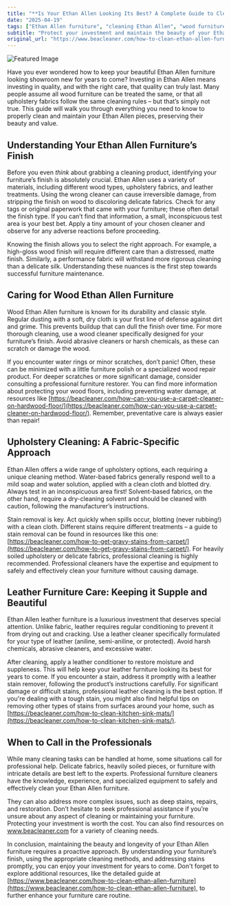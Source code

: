```yaml
---
title: "**Is Your Ethan Allen Looking Its Best? A Complete Guide to Cleaning & Care**"
date: "2025-04-19"
tags: ["Ethan Allen furniture", "cleaning Ethan Allen", "wood furniture care", "upholstery cleaning", "leather furniture care", "furniture stain removal", "furniture maintenance"]
subtitle: "Protect your investment and maintain the beauty of your Ethan Allen furniture with these expert cleaning and maintenance tips."
original_url: "https://www.beacleaner.com/how-to-clean-ethan-allen-furniture"
---
```




![Featured Image](https://res.cloudinary.com/dnm0udlvz/image/upload/v1745051537/article_image_74_zpohrq.jpg)

Have you ever wondered how to keep your beautiful Ethan Allen furniture looking showroom new for years to come? Investing in Ethan Allen means investing in quality, and with the right care, that quality can truly last. Many people assume all wood furniture can be treated the same, or that all upholstery fabrics follow the same cleaning rules – but that’s simply not true. This guide will walk you through everything you need to know to properly clean and maintain your Ethan Allen pieces, preserving their beauty and value. 

## Understanding Your Ethan Allen Furniture’s Finish

Before you even *think* about grabbing a cleaning product, identifying your furniture’s finish is absolutely crucial. Ethan Allen uses a variety of materials, including different wood types, upholstery fabrics, and leather treatments. Using the wrong cleaner can cause irreversible damage, from stripping the finish on wood to discoloring delicate fabrics. Check for any tags or original paperwork that came with your furniture; these often detail the finish type. If you can’t find that information, a small, inconspicuous test area is your best bet. Apply a tiny amount of your chosen cleaner and observe for any adverse reactions before proceeding. 

Knowing the finish allows you to select the right approach. For example, a high-gloss wood finish will require different care than a distressed, matte finish. Similarly, a performance fabric will withstand more rigorous cleaning than a delicate silk.  Understanding these nuances is the first step towards successful furniture maintenance.

## Caring for Wood Ethan Allen Furniture

Wood Ethan Allen furniture is known for its durability and classic style. Regular dusting with a soft, dry cloth is your first line of defense against dirt and grime. This prevents buildup that can dull the finish over time. For more thorough cleaning, use a wood cleaner specifically designed for your furniture’s finish. Avoid abrasive cleaners or harsh chemicals, as these can scratch or damage the wood. 

If you encounter water rings or minor scratches, don’t panic! Often, these can be minimized with a little furniture polish or a specialized wood repair product.  For deeper scratches or more significant damage, consider consulting a professional furniture restorer.  You can find more information about protecting your wood floors, including preventing water damage, at resources like [https://beacleaner.com/how-can-you-use-a-carpet-cleaner-on-hardwood-floor/](https://beacleaner.com/how-can-you-use-a-carpet-cleaner-on-hardwood-floor/).  Remember, preventative care is always easier than repair!

## Upholstery Cleaning: A Fabric-Specific Approach

Ethan Allen offers a wide range of upholstery options, each requiring a unique cleaning method.  Water-based fabrics generally respond well to a mild soap and water solution, applied with a clean cloth and blotted dry. Always test in an inconspicuous area first! Solvent-based fabrics, on the other hand, require a dry-cleaning solvent and should be cleaned with caution, following the manufacturer’s instructions. 

Stain removal is key. Act quickly when spills occur, blotting (never rubbing!) with a clean cloth. Different stains require different treatments – a guide to stain removal can be found in resources like this one: [https://beacleaner.com/how-to-get-gravy-stains-from-carpet/](https://beacleaner.com/how-to-get-gravy-stains-from-carpet/). For heavily soiled upholstery or delicate fabrics, professional cleaning is highly recommended.  Professional cleaners have the expertise and equipment to safely and effectively clean your furniture without causing damage.

## Leather Furniture Care: Keeping it Supple and Beautiful

Ethan Allen leather furniture is a luxurious investment that deserves special attention. Unlike fabric, leather requires regular conditioning to prevent it from drying out and cracking. Use a leather cleaner specifically formulated for your type of leather (aniline, semi-aniline, or protected).  Avoid harsh chemicals, abrasive cleaners, and excessive water. 

After cleaning, apply a leather conditioner to restore moisture and suppleness. This will help keep your leather furniture looking its best for years to come.  If you encounter a stain, address it promptly with a leather stain remover, following the product’s instructions carefully.  For significant damage or difficult stains, professional leather cleaning is the best option.  If you're dealing with a tough stain, you might also find helpful tips on removing other types of stains from surfaces around your home, such as [https://beacleaner.com/how-to-clean-kitchen-sink-mats/](https://beacleaner.com/how-to-clean-kitchen-sink-mats/).

## When to Call in the Professionals

While many cleaning tasks can be handled at home, some situations call for professional help. Delicate fabrics, heavily soiled pieces, or furniture with intricate details are best left to the experts.  Professional furniture cleaners have the knowledge, experience, and specialized equipment to safely and effectively clean your Ethan Allen furniture. 

They can also address more complex issues, such as deep stains, repairs, and restoration.  Don’t hesitate to seek professional assistance if you’re unsure about any aspect of cleaning or maintaining your furniture.  Protecting your investment is worth the cost.  You can also find resources on www.beacleaner.com for a variety of cleaning needs.  



In conclusion, maintaining the beauty and longevity of your Ethan Allen furniture requires a proactive approach. By understanding your furniture’s finish, using the appropriate cleaning methods, and addressing stains promptly, you can enjoy your investment for years to come. Don't forget to explore additional resources, like the detailed guide at [https://www.beacleaner.com/how-to-clean-ethan-allen-furniture](https://www.beacleaner.com/how-to-clean-ethan-allen-furniture), to further enhance your furniture care routine.